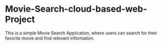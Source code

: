 # Movie-Search-cloud-based-web-Project
This is a simple Movie Search Application, where users can search for their favorite movie and find relevant information.
